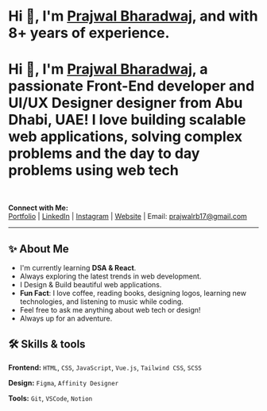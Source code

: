 # Hi 👋, I'm [Prajwal Bharadwaj](https://prajwalbharadwaj.in),  and  with 8+ years of experience.
# Hi 👋, I'm [Prajwal Bharadwaj](https://prajwalbharadwaj.in), a passionate Front-End developer and UI/UX Designer designer from Abu Dhabi, UAE! I love building scalable web applications, solving complex problems and the day to day problems using web tech

<br>

**Connect with Me:**  
[Portfolio](https://prajwalbharadwaj.in) | [LinkedIn](https://www.linkedin.com/in/prajwalrbharadwaj/) | [Instagram](https://www.instagram.com/bharadwaj_designs/) | [Website](https://prajwalbharadwaj.in) | Email: prajwalrb17@gmail.com

--------------------------------------------------------------------------------------------------------------------------------------------------

## ✨ About Me 

- I'm currently learning **DSA & React**.
- Always exploring the latest trends in web development.
- I Design & Build beautiful web applications.
- **Fun Fact**: I love coffee, reading books, designing logos, learning new technologies, and listening to music while coding.
- Feel free to ask me anything about web tech or design!
- Always up for an adventure.

## 🛠️ Skills & tools 

**Frontend:** `HTML`, `CSS`, `JavaScript`, `Vue.js`, `Tailwind CSS`, `SCSS`

**Design:** `Figma`, `Affinity Designer`

**Tools:** `Git`, `VSCode`, `Notion`

<!--
**prajwalbharadwaj/prajwalbharadwaj** is a ✨ _special_ ✨ repository because its `README.md` (this file) appears on your GitHub profile.

Here are some ideas to get you started:

- 🔭 I’m currently working on ...
- 🌱 I’m currently learning ...
- 👯 I’m looking to collaborate on ...
- 🤔 I’m looking for help with ...
- 💬 Ask me about ...
- 📫 How to reach me: ...
- 😄 Pronouns: ...
- ⚡ Fun fact: ...
-->

